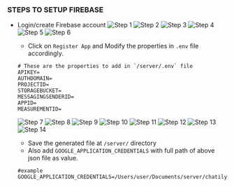 
### STEPS TO SETUP FIREBASE
- Login/create Firebase account
  ![Step 1](/server/assets/firebase/step1.png)
  ![Step 2](/server/assets/firebase/step2.png)
  ![Step 3](/server/assets/firebase/step3.png)
  ![Step 4](/server/assets/firebase/step4.png)
  ![Step 5](/server/assets/firebase/step5.png)
  ![Step 6](/server/assets/firebase/step6.png)
  - Click on `Register App` and Modify the properties in `.env` file accordingly.
  ```
  # These are the properties to add in `/server/.env` file
  APIKEY=
  AUTHDOMAIN=
  PROJECTID=
  STORAGEBUCKET=
  MESSAGINGSENDERID=
  APPID=
  MEASUREMENTID=
  ```
  ![Step 7](/server/assets/firebase/step7.png)
  ![Step 8](/server/assets/firebase/step8.png)
  ![Step 9](/server/assets/firebase/step9.png)
  ![Step 10](/server/assets/firebase/step10.png)
  ![Step 11](/server/assets/firebase/step11.png)
  ![Step 12](/server/assets/firebase/step12.png)
  ![Step 13](/server/assets/firebase/step13.png)
  ![Step 14](/server/assets/firebase/step14.png)

  - Save the generated file at `/server/` directory
  - Also add `GOOGLE_APPLICATION_CREDENTIALS` with full path of above json file as value. 
  ```
  #example
  GOOGLE_APPLICATION_CREDENTIALS=/Users/user/Documents/server/chatily.json
  ```